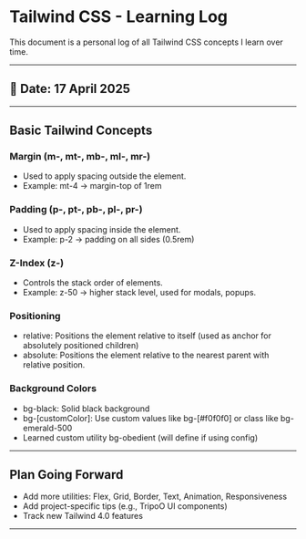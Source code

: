 # Tailwind CSS - Learning Log

This document is a personal log of all Tailwind CSS concepts I learn over time.

---

## 📅 Date: 17 April 2025

---

## Basic Tailwind Concepts

### Margin (m-, mt-, mb-, ml-, mr-)
- Used to apply spacing outside the element.
- Example: mt-4 → margin-top of 1rem

### Padding (p-, pt-, pb-, pl-, pr-)
- Used to apply spacing inside the element.
- Example: p-2 → padding on all sides (0.5rem)

### Z-Index (z-)
- Controls the stack order of elements.
- Example: z-50 → higher stack level, used for modals, popups.

### Positioning
- relative: Positions the element relative to itself (used as anchor for absolutely positioned children)
- absolute: Positions the element relative to the nearest parent with relative position.

### Background Colors
- bg-black: Solid black background
- bg-[customColor]: Use custom values like bg-[#f0f0f0] or class like bg-emerald-500
- Learned custom utility bg-obedient (will define if using config)

---

## Plan Going Forward
- Add more utilities: Flex, Grid, Border, Text, Animation, Responsiveness
- Add project-specific tips (e.g., TripoO UI components)
- Track new Tailwind 4.0 features

---
